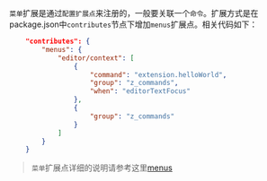 `菜单`扩展是通过`配置扩展点`来注册的，一般要关联一个`命令`。扩展方式是在package.json中`contributes`节点下增加`menus`扩展点。相关代码如下：
```json
    "contributes": {
		"menus": {
			"editor/context": [
				{
					"command": "extension.helloWorld",
					"group": "z_commands",
					"when": "editorTextFocus"
				},
				{
					"group": "z_commands"
				}
			]
		}
	}
```

> `菜单`扩展点详细的说明请参考这里[menus](/ExtensionDocs/ContributionPoints/README.md#menus)